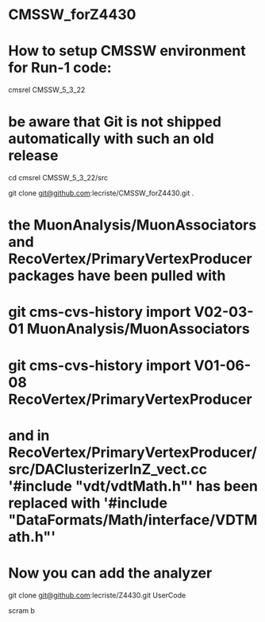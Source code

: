 # CMSSW_forZ4430
# How to setup CMSSW environment for Run-1 code:

cmsrel CMSSW_5_3_22
# be aware that Git is not shipped automatically with such an old release

cd cmsrel CMSSW_5_3_22/src

git clone git@github.com:lecriste/CMSSW_forZ4430.git .
# the MuonAnalysis/MuonAssociators and RecoVertex/PrimaryVertexProducer packages have been pulled with
# git cms-cvs-history import V02-03-01 MuonAnalysis/MuonAssociators
# git cms-cvs-history import V01-06-08 RecoVertex/PrimaryVertexProducer
# and in RecoVertex/PrimaryVertexProducer/src/DAClusterizerInZ_vect.cc '#include "vdt/vdtMath.h"' has been replaced with '#include "DataFormats/Math/interface/VDTMath.h"'

# Now you can add the analyzer
git clone git@github.com:lecriste/Z4430.git UserCode

scram b

